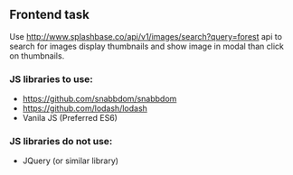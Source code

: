 ## Frontend task

Use http://www.splashbase.co/api/v1/images/search?query=forest api to search for images display thumbnails and show image in modal than click on thumbnails.

### JS libraries to use:

- https://github.com/snabbdom/snabbdom
- https://github.com/lodash/lodash
- Vanila JS (Preferred ES6)

### JS libraries do not use:

- JQuery (or similar library)
